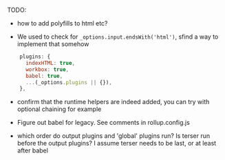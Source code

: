 TODO:

- how to add polyfills to html etc?

- We used to check for `_options.input.endsWith('html')`, sfind a way to implement that somehow
```js
    plugins: {
      indexHTML: true,
      workbox: true,
      babel: true,
      ...(_options.plugins || {}),
    },
```

- confirm that the runtime helpers are indeed added, you can try with optional chaining for example

- Figure out babel for legacy. See comments in rollup.config.js

- which order do output plugins and 'global' plugins run? Is terser run before the output plugins? I assume terser needs to be last, or at least after babel


